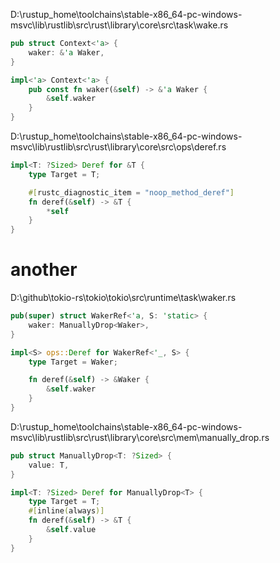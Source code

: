 D:\rustup_home\toolchains\stable-x86_64-pc-windows-msvc\lib\rustlib\src\rust\library\core\src\task\wake.rs
```Rust
pub struct Context<'a> {
    waker: &'a Waker,
}

impl<'a> Context<'a> {
    pub const fn waker(&self) -> &'a Waker {
        &self.waker
    }
}
```

D:\rustup_home\toolchains\stable-x86_64-pc-windows-msvc\lib\rustlib\src\rust\library\core\src\ops\deref.rs
```Rust
impl<T: ?Sized> Deref for &T {
    type Target = T;

    #[rustc_diagnostic_item = "noop_method_deref"]
    fn deref(&self) -> &T {
        *self
    }
}
```

# another
D:\github\tokio-rs\tokio\tokio\src\runtime\task\waker.rs
```Rust
pub(super) struct WakerRef<'a, S: 'static> {
    waker: ManuallyDrop<Waker>,
}

impl<S> ops::Deref for WakerRef<'_, S> {
    type Target = Waker;

    fn deref(&self) -> &Waker {
        &self.waker
    }
}
```

D:\rustup_home\toolchains\stable-x86_64-pc-windows-msvc\lib\rustlib\src\rust\library\core\src\mem\manually_drop.rs
```Rust
pub struct ManuallyDrop<T: ?Sized> {
    value: T,
}

impl<T: ?Sized> Deref for ManuallyDrop<T> {
    type Target = T;
    #[inline(always)]
    fn deref(&self) -> &T {
        &self.value
    }
}
```
